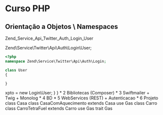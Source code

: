 # Curso PHP

## Orientação a Objetos \ Namespaces

Zend_Service_Api_Twitter_Auth_Login_User

Zend\Service\Twitter\Api\Auth\Login\User;

```php
<?php
namespace Zend\Service\Twitter\Api\Auth\Login;

class User
{

}


```

<?php
//Fully Qualified Name - FQN
namespace Zend\Service\Twitter\Entity;

use Zend\Service\Twitter\Api\Auth;



class User
{
    public function __construct(){
        $this->xpto = new Login\User;
        
    }

}

* 2 Bibliotecas (Composer)
* 3 Swiftmailer + Twig + Monolog 
* 4 BD 
* 5 WebServices (REST) + Autenticacao
* 6 Projeto



class Casa

class CasaComAquecimento extends Casa
 use Gas


class Carro

class CarroTetraFuel extends Carro
 use Gas
 
trait Gas